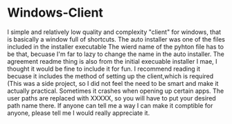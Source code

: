 # Windows-Client
I simple and relatively low quality and complexity "client" for windows, that is basically a window full of shortcuts.
The auto installer was one of the files included in the installer executable 
The wierd name of the pyhton file has to be that, becuase I'm far to lazy to change the name in the auto installer.
The agreement readme thing is also from the initial execuable installer I mae, I thought it would be fine to include it for fun.
I recommend reading it becuase it includes the method of setting up the client,which is required (This was a side project, so I did not feel the need to be smart and make it actually practical. Sometimes it crashes when opening up certain apps.
The user paths are replaced with XXXXX, so you will have to put your desired path name there. If anyone can tell me a way I can make it comptible for anyone, please tell me I would really appreciate it.
